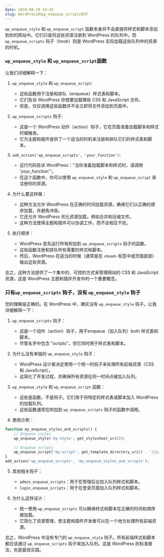 ```yaml
---
date: 2024-08-19 19:33
slug: WordPress的wp_enqueue_scripts钩子
---
```


`wp_enqueue_style` 和 `wp_enqueue_script` 函数本身并不会直接将样式和脚本添加到你的网站中。它们只是将这些资源注册到 WordPress 的队列中。而 `wp_enqueue_scripts` 钩子（hook）则是 WordPress 实际加载这些队列中的资源的时机。

<!-- truncate -->

### `wp_enqueue_style` 和 `wp_enqueue_script`函数

让我们详细解释一下：

1. `wp_enqueue_style` 和 `wp_enqueue_script`:
   - 这些函数用于注册和排队（enqueue）样式表和脚本。
   - 它们告诉 WordPress 你想要加载哪些 CSS 和 JavaScript 文件。
   - 但是，仅仅调用这些函数并不会立即将文件添加到页面中。

2. `wp_enqueue_scripts` 钩子:
   - 这是一个 WordPress 动作（action）钩子，它在页面准备加载脚本和样式时被触发。
   - 它为主题和插件提供了一个适当的时机来注册和排队它们的样式表和脚本。

3. `add_action('wp_enqueue_scripts', 'your_function')`:
   - 这行代码告诉 WordPress："当你准备加载脚本和样式时，请调用 'your_function'"。
   - 在这个函数中，你可以使用 `wp_enqueue_style` 和 `wp_enqueue_script` 来注册你的资源。

4. 为什么要这样做：
   - 这种方法允许 WordPress 在正确的时间加载资源，确保它们以正确的顺序加载，并避免冲突。
   - 它还允许 WordPress 优化资源加载，例如合并和压缩文件。
   - 这种方法使得主题和插件可以协调工作，而不会相互干扰。

5. 执行顺序：
   - WordPress 首先运行所有附加到 `wp_enqueue_scripts` 钩子的函数。
   - 这些函数注册和排队所有需要的样式和脚本。
   - 然后，WordPress 在适当的时候（通常是在 `<head>` 标签中或页面底部）输出这些资源。

总之，这种方法提供了一个集中的、可控的方式来管理网站的 CSS 和 JavaScript 资源，这是 WordPress 主题和插件开发中的一个重要概念。

### 只有`wp_enqueue_scripts` 钩子，没有 `wp_enqueue_style` 钩子

您的理解是正确的。在 WordPress 中，确实没有 `wp_enqueue_style` 钩子。让我详细解释一下：

1. `wp_enqueue_scripts` 钩子：
   - 这是一个动作（action）钩子，用于enqueue（加入队列）both 样式表和脚本。
   - 尽管名字中包含 "scripts"，但它同时用于样式表和脚本。

2. 为什么没有单独的 `wp_enqueue_style` 钩子：
   - WordPress 设计者决定使用一个统一的钩子来处理所有前端资源（CSS 和 JavaScript）。
   - 这简化了开发过程，并确保所有资源在同一时间点被加入队列。

3. `wp_enqueue_style` 和 `wp_enqueue_script` 函数：
   - 这些是函数，不是钩子。它们用于将特定的样式表或脚本加入 WordPress 的加载队列。
   - 这些函数通常在附加到 `wp_enqueue_scripts` 钩子的函数中调用。

4. 使用示例：

```php
function my_enqueue_styles_and_scripts() {
    // Enqueue styles
    wp_enqueue_style('my-style', get_stylesheet_uri());
    
    // Enqueue scripts
    wp_enqueue_script('my-script', get_template_directory_uri() . '/js/script.js', array(), '1.0', true);
}
add_action('wp_enqueue_scripts', 'my_enqueue_styles_and_scripts');
```

5. 其他相关钩子：
   - `admin_enqueue_scripts`：用于在管理后台加入队列样式和脚本。
   - `login_enqueue_scripts`：用于在登录页面加入队列样式和脚本。

6. 为什么这样设计：
   - 统一使用 `wp_enqueue_scripts` 可以确保样式和脚本在正确的时间和顺序被加载。
   - 它简化了资源管理，使主题和插件开发者可以在一个地方处理所有前端资源。

总之，WordPress 中没有专门的 `wp_enqueue_style` 钩子。所有前端样式和脚本都应该通过 `wp_enqueue_scripts` 钩子来加入队列。这是 WordPress 的标准做法，也是最佳实践。
